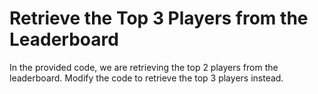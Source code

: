 # Retrieve the Top 3 Players from the Leaderboard

In the provided code, we are retrieving the top 2 players from the leaderboard. Modify the code to retrieve the top 3 players instead.
